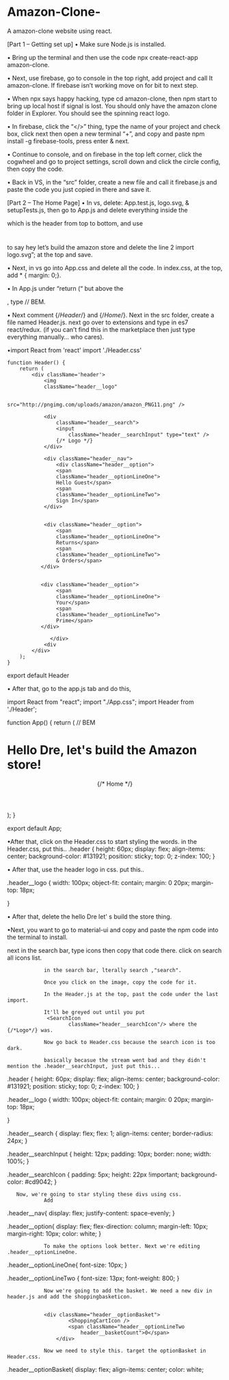 # Amazon-Clone-
A amazon-clone website using react. 

[Part 1 – Getting set up]
•	Make sure Node.js is installed.

•	Bring up the terminal and then use the code npx create-react-app amazon-clone.

•	Next, use firebase, go to console in the top right, add project and call It amazon-clone. 
If firebase isn’t working move on for bit to next step.

•	When npx says happy hacking, type cd amazon-clone, then npm start to bring up local host if signal is lost.
You should only have the amazon clone folder in Explorer. You should see the spinning react logo.

•	In firebase, click the “</>” thing, type the name of your project and check box, 
click next then open a new terminal “+”, and copy and paste npm install -g firebase-tools, press enter & next.

•	Continue to console, and on firebase in the top left corner, click the cogwheel and go to project settings, 
scroll down and click the circle config, then copy the code.

•	Back in VS, in the “src” folder, create a new file and call it firebase.js
and paste the code you just copied in there and save it. 


[Part 2 – The Home Page]
•	In vs, delete: App.test.js, logo.svg, & setupTests.js, 
then go to App.js and delete everything inside the <div> which is the header from top to bottom,
and use <h1></h1> to say hey let’s build the amazon store and delete the line 2 import logo.svg”; at the top and save.

•	Next, in vs go into App.css and delete all the code. In index.css, at the top, add * { margin: 0;}. 

•	In App.js under “return (“ but above the <div classname=”app”>,  type // BEM.

•	Next comment {/*Header*/} and {/*Home*/}. Next in the src folder, create a file named Header.js. 
next go over to extensions and type in es7 react/redux. 
(if you can’t find this in the marketplace then just type everything manually… who cares). 

•import React from 'react'
import './Header.css'

    function Header() {
        return (
            <div className='header'>
                <img
                className="header__logo"

                    src="http://pngimg.com/uploads/amazon/amazon_PNG11.png" />

                <div
                    className="header__search">
                    <input
                        className="header__searchInput" type="text" />
                    {/* Logo */}
                </div>

                <div className="header__nav">
                    <div className="header__option">
                    <span
                    className="header__optionLineOne">
                    Hello Guest</span>
                    <span
                    className="header__optionLineTwo">
                    Sign In</span>
                </div>


                <div className="header__option">
                    <span
                    className="header__optionLineOne">
                    Returns</span>
                    <span
                    className="header__optionLineTwo">
                    & Orders</span>
               </div>


               <div className="header__option">
                    <span
                    className="header__optionLineOne">
                    Your</span>
                    <span
                    className="header__optionLineTwo">
                    Prime</span>
               </div>
                  
                  </div>
                <div
            </div> 
        );
    }

export default Header


• After that, go to the app.js tab and do this,

import React from "react";
import "./App.css";
import Header from './Header';

function App() {
    return (
        // BEM
    <div className="App">
          <h1>Hello Dre, let's build the
              Amazon store! </h1>
            <Header />
            {/* Home */}
    </div>
  );
}

export default App;

•After that, click on the Header.css to start styling the words. in the Header.css, put this..
             .header {
    height: 60px;
    display: flex;
    align-items: center;
    background-color: #131921;
    position: sticky;
    top: 0;
    z-index: 100;
}   
                
• After that, use the header logo in css. put this..
            
.header__logo {
    width: 100px;
    object-fit: contain;
    margin: 0 20px;
    margin-top: 18px;
    
}    

• After that, delete the hello Dre let' s build the store thing. 

•Next, you want to go to material-ui and copy and paste the npm code into the terminal to install. 
 
 next in the search bar, type icons then copy that code there. click on search all icons list.
                
                in the search bar, lterally search ,"search".
                
                Once you click on the image, copy the code for it.
                
                In the Header.js at the top, past the code under the last import.
                
                It'll be greyed out until you put
                 <SearchIcon
                        className="header__searchIcon"/> where the {/*Logo*/} was.
                
                Now go back to Header.css because the search icon is too dark.
                
                basically becasue the stream went bad and they didn't mention the .header__searchInput, just put this... 
                
.header {
    height: 60px;
    display: flex;
    align-items: center;
    background-color: #131921;
    position: sticky;
    top: 0;
    z-index: 100;
}

.header__logo {
    width: 100px;
    object-fit: contain;
    margin: 0 20px;
    margin-top: 18px;
    
}

.header__search {
    display: flex;
    flex: 1;
    align-items: center;
    border-radius: 24px;
}

.header__searchInput {
    height: 12px;
    padding: 10px;
    border: none;
    width: 100%;
}

.header__searchIcon {
    padding: 5px;
    height: 22px !important;
    background-color: #cd9042;
}
               
                
       Now, we're going to star styling these divs using css. 
                Add 
                
.header__nav{
    display: flex;
    justify-content: space-evenly;
}

.header__option{
        display: flex;
        flex-direction: column;
        margin-left: 10px;
        margin-right: 10px;
        color: white;
}
                
                
                To make the options look better. Next we're editing .header__optionLineOne.
                
                
                
.header__optionLineOne{
    font-size: 10px;
}


.header__optionLineTwo {
    font-size: 13px;
    font-weight: 800;
}

                Now we're going to add the basket. We need a new div in header.js and add the shoppingbasketicon.
                
                
                <div className="header__optionBasket">
                        <ShoppingCartIcon />
                        <span className="header__optionLineTwo
                            header__basketCount">0</span>
                    </div>
                
                Now we need to style this. target the optionBasket in Header.css.
                
                
                
.header__optionBasket{
    display: flex;
    align-items: center;
    color: white;

                
                
                
                
                
                
